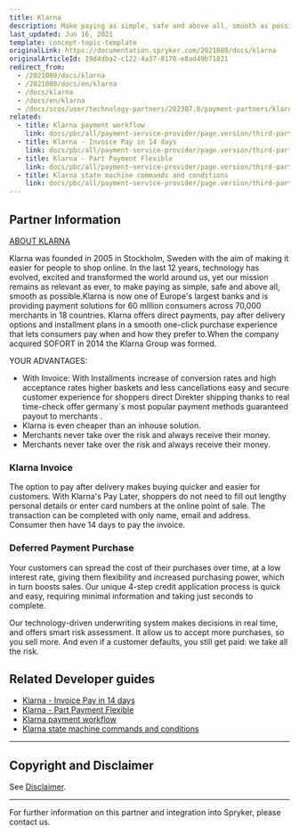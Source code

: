 ```yaml
---
title: Klarna
description: Make paying as simple, safe and above all, smooth as possible by integrating the Klarna payment into the Spryker Commerce OS.
last_updated: Jun 16, 2021
template: concept-topic-template
originalLink: https://documentation.spryker.com/2021080/docs/klarna
originalArticleId: 19d4dba2-c122-4a37-8170-e8ad49b71821
redirect_from:
  - /2021080/docs/klarna
  - /2021080/docs/en/klarna
  - /docs/klarna
  - /docs/en/klarna
  - /docs/scos/user/technology-partners/202307.0/payment-partners/klarna.html
related:
  - title: Klarna payment workflow
    link: docs/pbc/all/payment-service-provider/page.version/third-party-integrations/klarna/klarna-payment-workflow.html
  - title: Klarna - Invoice Pay in 14 days
    link: docs/pbc/all/payment-service-provider/page.version/third-party-integrations/klarna/klarna-invoice-pay-in-14-days.html
  - title: Klarna - Part Payment Flexible
    link: docs/pbc/all/payment-service-provider/page.version/third-party-integrations/klarna/klarna-part-payment-flexible.html
  - title: Klarna state machine commands and conditions
    link: docs/pbc/all/payment-service-provider/page.version/third-party-integrations/klarna/klarna-state-machine-commands-and-conditions.html
---
```


## Partner Information

[ABOUT KLARNA](https://www.klarna.com/de/)

Klarna was founded in 2005 in Stockholm, Sweden with the aim of making it easier for people to shop online. In the last 12 years, technology has evolved, excited and transformed the world around us, yet our mission remains as relevant as ever, to make paying as simple, safe and above all, smooth as possible.Klarna is now one of Europe's largest banks and is providing payment solutions for 60 million consumers across 70,000 merchants in 18 countries. Klarna offers direct payments, pay after delivery options and installment plans in a smooth one-click purchase experience that lets consumers pay when and how they prefer to.When the company acquired SOFORT in 2014 the Klarna Group was formed.

YOUR ADVANTAGES:
* With Invoice:  With Installments increase of conversion rates and high acceptance rates  higher baskets and less cancellations easy and secure customer experience for shoppers  direct Direkter shipping thanks to real time-check offer germany´s most popular payment methods guaranteed payout to merchants .
* Klarna is even cheaper than an inhouse solution.
* Merchants never take over the risk and always receive their money.
* Merchants never take over the risk and always receive their money.

### Klarna Invoice

The option to pay after delivery makes buying quicker and easier for customers. With Klarna's Pay Later, shoppers do not need to fill out lengthy personal details or enter card numbers at the online point of sale. The transaction can be completed with only name, email and address. Consumer then have 14 days to pay the invoice.

### Deferred Payment Purchase

Your customers can spread the cost of their purchases over time, at a low interest rate, giving them flexibility and increased purchasing power, which in turn boosts sales. Our unique 4-step credit application process is quick and easy, requiring minimal information and taking just seconds to complete.

Our technology-driven underwriting system makes decisions in real time, and offers smart risk assessment. It allow us to accept more purchases, so you sell more. And even if a customer defaults, you still get paid: we take all the risk.

<!---
## DRAFT NOTE: THIS INFO IS HIDDEN TILL WE HAVE FINAL APPROVAL FROM KLARNA AND THE DEVELOPMENT IS COMPLETED.

The Klarna module provides two methods of payment:

1. [Part Payment – Flexible - Klarna](klarna-part-payment-flexible.htm)
2. [Invoice – Pay in 14 days - Klarna](klarna-invoice-pay-in-14-days.htm)

To Integrate Klarna payments, create and configure a Klarna merchant account.

We use state machines for handling and managing orders and payments. To integrate Klarna payments, a dedicated state machine should be created.

A basic and fully functional state machine is already available (KlarnaPayment01). You can use the same state machine or build a new one. In case a new state machine needs to be built, it is preferred to contact Klarna and confirm the new state machine design and functionality.

The [Klarna State Machine Commands and Conditions](klarna-state-machine.htm) trigger the operations exposed by the KlarnaFacade in order to perform the needed requests to Klarna.
-->

## Related Developer guides

* [Klarna - Invoice Pay in 14 days](/docs/pbc/all/payment-service-provider/{{page.version}}/third-party-integrations/klarna/klarna-invoice-pay-in-14-days.html)
* [Klarna - Part Payment Flexible](/docs/pbc/all/payment-service-provider/{{page.version}}/third-party-integrations/klarna/klarna-part-payment-flexible.html)
* [Klarna payment workflow](/docs/pbc/all/payment-service-provider/{{page.version}}/third-party-integrations/klarna/klarna-payment-workflow.html)
* [Klarna state machine commands and conditions](/docs/pbc/all/payment-service-provider/{{page.version}}/third-party-integrations/klarna/klarna-state-machine-commands-and-conditions.html)

---

## Copyright and Disclaimer

See [Disclaimer](https://github.com/spryker/spryker-documentation).

---
For further information on this partner and integration into Spryker, please contact us.

<div class="hubspot-form js-hubspot-form" data-portal-id="2770802" data-form-id="163e11fb-e833-4638-86ae-a2ca4b929a41" id="hubspot-1"></div>

